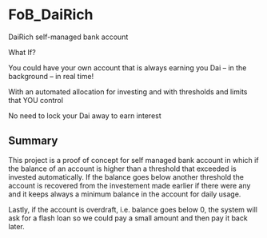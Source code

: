 # FoB_DaiRich
DaiRich self-managed bank account

What If?

You could have your own account that is always earning you Dai – in the background – in real time!

With an automated allocation for investing and with thresholds and limits that YOU control

No need to lock your Dai away to earn interest

## Summary

This project is a proof of concept for self managed bank account in which if the balance of an account is higher than a threshold
that exceeded is invested automatically. 
If the balance goes below another threshold the account is recovered from the investement made earlier if there were any and it keeps
always a minimum balance in the account for daily usage.

Lastly, if the account is overdraft, i.e. balance goes below 0, the system will ask for a flash loan so we could pay a small amount
and then pay it back later.
